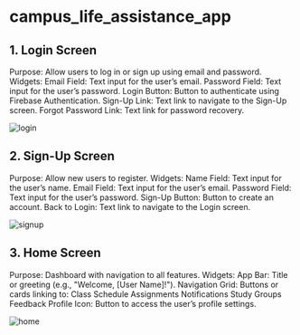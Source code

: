 # campus_life_assistance_app

## 1. Login Screen
Purpose: Allow users to log in or sign up using email and password.
Widgets:
Email Field: Text input for the user’s email.
Password Field: Text input for the user’s password.
Login Button: Button to authenticate using Firebase Authentication.
Sign-Up Link: Text link to navigate to the Sign-Up screen.
Forgot Password Link: Text link for password recovery.

![login](https://github.com/user-attachments/assets/1d8850da-54dc-4b77-b686-f0a61d1d0824)

## 2. Sign-Up Screen
Purpose: Allow new users to register.
Widgets:
Name Field: Text input for the user’s name.
Email Field: Text input for the user’s email.
Password Field: Text input for the user’s password.
Sign-Up Button: Button to create an account.
Back to Login: Text link to navigate to the Login screen.

![signup](https://github.com/user-attachments/assets/dfc8203f-715e-4189-8fca-45d4ddb71ab7)


## 3. Home Screen
Purpose: Dashboard with navigation to all features.
Widgets:
App Bar: Title or greeting (e.g., "Welcome, [User Name]!").
Navigation Grid: Buttons or cards linking to:
Class Schedule
Assignments
Notifications
Study Groups
Feedback
Profile Icon: Button to access the user’s profile settings.

![home](https://github.com/user-attachments/assets/4b8fbdc8-b602-4026-bc90-ce4a75d076d3)

